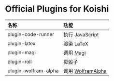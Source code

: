 # Official Plugins for Koishi

| 名称 | 功能 |
|:--|:--|
| plugin-code-runner | 执行 JavaScript |
| plugin-latex | 渲染 LaTeX |
| plugin-magi | 调用 [Magi](https://magi.com/) |
| plugin-roll | 掷骰子 |
| plugin-wolfram-alpha | 调用 [WolframAlpha](https://www.wolframalpha.com/) |
